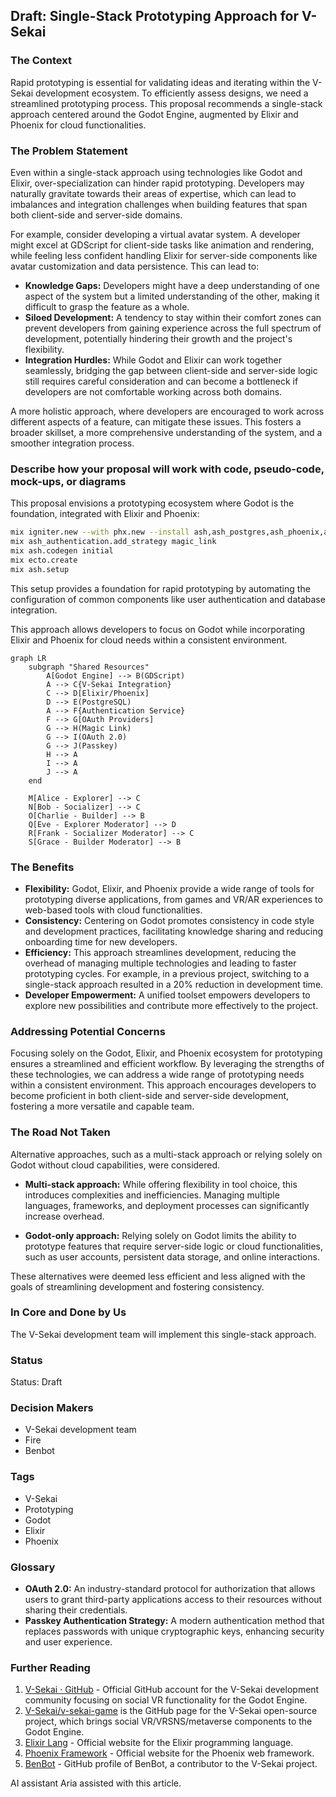 ## Draft: Single-Stack Prototyping Approach for V-Sekai

### The Context

Rapid prototyping is essential for validating ideas and iterating within the V-Sekai development ecosystem. To efficiently assess designs, we need a streamlined prototyping process. This proposal recommends a single-stack approach centered around the Godot Engine, augmented by Elixir and Phoenix for cloud functionalities.

### The Problem Statement

Even within a single-stack approach using technologies like Godot and Elixir, over-specialization can hinder rapid prototyping. Developers may naturally gravitate towards their areas of expertise, which can lead to imbalances and integration challenges when building features that span both client-side and server-side domains.

For example, consider developing a virtual avatar system. A developer might excel at GDScript for client-side tasks like animation and rendering, while feeling less confident handling Elixir for server-side components like avatar customization and data persistence. This can lead to:

- **Knowledge Gaps:** Developers might have a deep understanding of one aspect of the system but a limited understanding of the other, making it difficult to grasp the feature as a whole.
- **Siloed Development:** A tendency to stay within their comfort zones can prevent developers from gaining experience across the full spectrum of development, potentially hindering their growth and the project's flexibility.
- **Integration Hurdles:** While Godot and Elixir can work together seamlessly, bridging the gap between client-side and server-side logic still requires careful consideration and can become a bottleneck if developers are not comfortable working across both domains.

A more holistic approach, where developers are encouraged to work across different aspects of a feature, can mitigate these issues. This fosters a broader skillset, a more comprehensive understanding of the system, and a smoother integration process.

### Describe how your proposal will work with code, pseudo-code, mock-ups, or diagrams

This proposal envisions a prototyping ecosystem where Godot is the foundation, integrated with Elixir and Phoenix:

```bash
mix igniter.new --with phx.new --install ash,ash_postgres,ash_phoenix,ash_authentication,ash_authentication_phoenix,ash_admin
mix ash_authentication.add_strategy magic_link
mix ash.codegen initial
mix ecto.create
mix ash.setup
```

This setup provides a foundation for rapid prototyping by automating the configuration of common components like user authentication and database integration.

This approach allows developers to focus on Godot while incorporating Elixir and Phoenix for cloud needs within a consistent environment.

```mermaid
graph LR
    subgraph "Shared Resources"
        A[Godot Engine] --> B(GDScript)
        A --> C{V-Sekai Integration}
        C --> D[Elixir/Phoenix]
        D --> E(PostgreSQL)
        A --> F{Authentication Service}
        F --> G[OAuth Providers]
        G --> H(Magic Link)
        G --> I(OAuth 2.0)
        G --> J(Passkey)
        H --> A
        I --> A
        J --> A
    end

    M[Alice - Explorer] --> C
    N[Bob - Socializer] --> C
    O[Charlie - Builder] --> B
    Q[Eve - Explorer Moderator] --> D
    R[Frank - Socializer Moderator] --> C
    S[Grace - Builder Moderator] --> B
```

### The Benefits

- **Flexibility:** Godot, Elixir, and Phoenix provide a wide range of tools for prototyping diverse applications, from games and VR/AR experiences to web-based tools with cloud functionalities.
- **Consistency:** Centering on Godot promotes consistency in code style and development practices, facilitating knowledge sharing and reducing onboarding time for new developers.
- **Efficiency:** This approach streamlines development, reducing the overhead of managing multiple technologies and leading to faster prototyping cycles. For example, in a previous project, switching to a single-stack approach resulted in a 20% reduction in development time.
- **Developer Empowerment:** A unified toolset empowers developers to explore new possibilities and contribute more effectively to the project.

### Addressing Potential Concerns

Focusing solely on the Godot, Elixir, and Phoenix ecosystem for prototyping ensures a streamlined and efficient workflow. By leveraging the strengths of these technologies, we can address a wide range of prototyping needs within a consistent environment. This approach encourages developers to become proficient in both client-side and server-side development, fostering a more versatile and capable team.

### The Road Not Taken

Alternative approaches, such as a multi-stack approach or relying solely on Godot without cloud capabilities, were considered.

- **Multi-stack approach:** While offering flexibility in tool choice, this introduces complexities and inefficiencies. Managing multiple languages, frameworks, and deployment processes can significantly increase overhead.

- **Godot-only approach:** Relying solely on Godot limits the ability to prototype features that require server-side logic or cloud functionalities, such as user accounts, persistent data storage, and online interactions.

These alternatives were deemed less efficient and less aligned with the goals of streamlining development and fostering consistency.

### In Core and Done by Us

The V-Sekai development team will implement this single-stack approach.

### Status

Status: Draft

### Decision Makers

- V-Sekai development team
- Fire
- Benbot

### Tags

- V-Sekai
- Prototyping
- Godot
- Elixir
- Phoenix

### Glossary

- **OAuth 2.0:** An industry-standard protocol for authorization that allows users to grant third-party applications access to their resources without sharing their credentials.
- **Passkey Authentication Strategy:** A modern authentication method that replaces passwords with unique cryptographic keys, enhancing security and user experience.

### Further Reading

1.  [V-Sekai · GitHub](https://github.com/v-sekai) - Official GitHub account for the V-Sekai development community focusing on social VR functionality for the Godot Engine.
2.  [V-Sekai/v-sekai-game](https://github.com/v-sekai/v-sekai-game) is the GitHub page for the V-Sekai open-source project, which brings social VR/VRSNS/metaverse components to the Godot Engine.
3.  [Elixir Lang](https://elixir-lang.org/) - Official website for the Elixir programming language.
4.  [Phoenix Framework](https://www.phoenixframework.org/) - Official website for the Phoenix web framework.
5.  [BenBot](https://github.com/benbot) - GitHub profile of BenBot, a contributor to the V-Sekai project.

AI assistant Aria assisted with this article.
